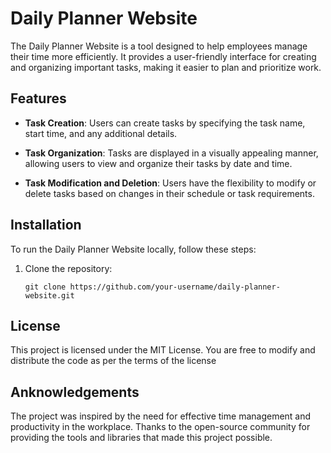 # Daily Planner Website

The Daily Planner Website is a tool designed to help employees manage their time more efficiently. It provides a user-friendly interface for creating and organizing important tasks, making it easier to plan and prioritize work.

## Features

- **Task Creation**: Users can create tasks by specifying the task name, start time, and any additional details.

- **Task Organization**: Tasks are displayed in a visually appealing manner, allowing users to view and organize their tasks by date and time.

- **Task Modification and Deletion**: Users have the flexibility to modify or delete tasks based on changes in their schedule or task requirements.


## Installation

To run the Daily Planner Website locally, follow these steps:

1. Clone the repository:
   ```shell
   git clone https://github.com/your-username/daily-planner-website.git

## License

This project is licensed under the MIT License. You are free to modify and distribute the code as per the terms of the license

## Anknowledgements 

The project was inspired by the need for effective time management and productivity in the workplace.
Thanks to the open-source community for providing the tools and libraries that made this project possible.